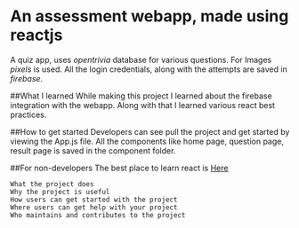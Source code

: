 # An assessment webapp, made using reactjs
A quiz app, uses *opentrivia* database for various questions.
For Images *pixels* is used.
All the login credentials, along with the attempts are saved in *firebase*.

##What I learned
While making this project I learned about the firebase integration with the webapp.
Along with that I learned various react best practices.

##How to get started
Developers can see pull the project and get started by viewing the App.js file. 
All the components like home page, question page, result page is saved in the component folder.

##For non-developers 
The best place to learn react is [Here](https://beta.reactjs.org/)

    What the project does
    Why the project is useful
    How users can get started with the project
    Where users can get help with your project
    Who maintains and contributes to the project
